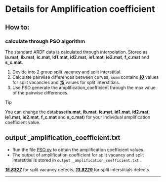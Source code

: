 # Details for Amplification coefficient

## How to:

### calculate through PSO algorithm

The standard ARDF data is calculated through interpolation. Stored as **ia.mat**, **ib.mat**, **ic.mat**, **id1.mat**, **id2.mat**, **ie1.mat**, **ie2.mat**, **f_c.mat** and **s_c.mat**.

1. Devide into 2 group split vacancy and split interstitial.
2. Calculate pairwise differences between curves, `summ` contains <u>***10***</u> values for split vacancies and <u>***15***</u> values for split interstitials.
3. Use PSO generate the amplification_coefficient through the max value of the pairwise differences.

> [!TIP]
>
> You can change the database(**ia.mat**, **ib.mat**, **ic.mat**, **id1.mat**, **id2.mat**, **ie1.mat**, **ie2.mat**, **f_c.mat** and **s_c.mat**) for your individual amplification coefficient value.

## output _amplification_coefficient.txt

- Run the file [PSO.py](./PSO.py) to obtain the amplification coefficient values.
- The output of amplification coefficient for split vacancy and split interstitial is stored in `output _amplification_coefficient.txt` .



**<u>*15.8327*</u>** for split vacancy defects, **<u>*13.8229*</u>** for split interstitials defects

------------------

